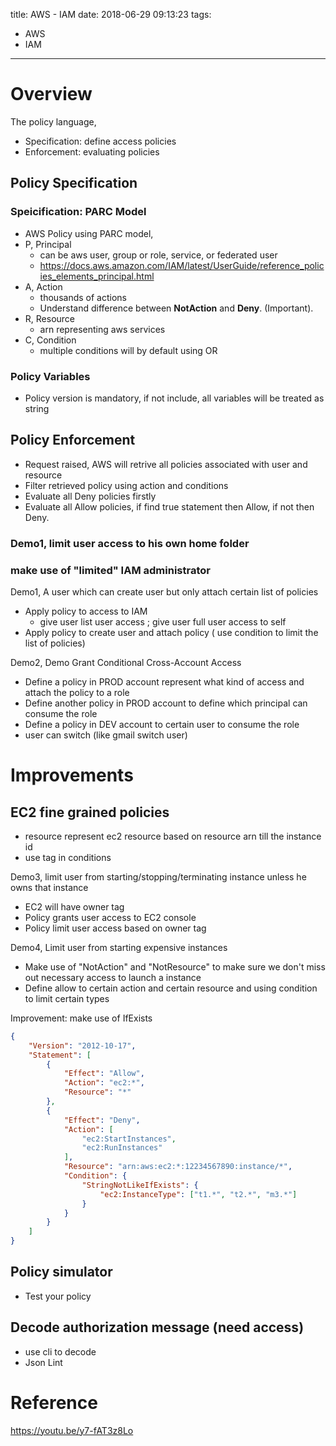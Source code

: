 title: AWS - IAM
date: 2018-06-29 09:13:23
tags:
- AWS
- IAM
---


# Overview


The policy language,
* Specification: define access policies
* Enforcement: evaluating policies

## Policy Specification

### Speicification: PARC Model

* AWS Policy using PARC model,
 * P, Principal
   * can be aws user, group or role, service, or federated user
   * https://docs.aws.amazon.com/IAM/latest/UserGuide/reference_policies_elements_principal.html  
 * A, Action
   * thousands of actions
   * Understand difference between __NotAction__ and __Deny__. (Important).
 * R, Resource
   * arn representing aws services
 * C, Condition
   * multiple conditions will by default using OR

### Policy Variables

* Policy version is mandatory, if not include, all variables will be treated as string

## Policy Enforcement

* Request raised, AWS will retrive all policies associated with user and resource
* Filter retrieved policy using action and conditions
* Evaluate all Deny policies firstly
* Evaluate all Allow policies, if find true statement then Allow, if not then Deny.

### Demo1, limit user access to his own home folder

### make use of "limited" IAM administrator

Demo1, A user which can create user but only attach certain list of policies
* Apply policy to access to IAM
   *  give user list user access ; give user full user access to self
* Apply policy to create user and attach policy ( use condition to limit the list of policies)

Demo2, Demo Grant Conditional Cross-Account Access
* Define a policy in PROD account represent what kind of access and attach the policy to a role
* Define another policy in PROD account to define which principal can consume the role
* Define a policy in DEV account to certain user to consume the role
* user can switch (like gmail switch user)

# Improvements

## EC2 fine grained policies

* resource represent ec2 resource based on resource arn till the instance id
* use tag in conditions

Demo3, limit user from starting/stopping/terminating instance unless he owns that instance

* EC2 will have owner tag
* Policy grants user access to EC2 console
* Policy limit user access based on owner tag

Demo4, Limit user from starting expensive instances

* Make use of "NotAction" and "NotResource" to make sure we don't miss out necessary access to launch a instance
* Define allow to certain action and certain resource and using condition to limit certain types

Improvement: make use of IfExists

```json
{
    "Version": "2012-10-17",
    "Statement": [
        {
            "Effect": "Allow",
            "Action": "ec2:*",
            "Resource": "*"
        },
        {
            "Effect": "Deny",
            "Action": [
                "ec2:StartInstances",
                "ec2:RunInstances"
            ],
            "Resource": "arn:aws:ec2:*:12234567890:instance/*",
            "Condition": {
                "StringNotLikeIfExists": {
                    "ec2:InstanceType": ["t1.*", "t2.*", "m3.*"]
                }
            }
        }
    ]
}
```

## Policy simulator

* Test your policy


## Decode authorization message (need access)

* use cli to decode
* Json Lint



# Reference
https://youtu.be/y7-fAT3z8Lo
